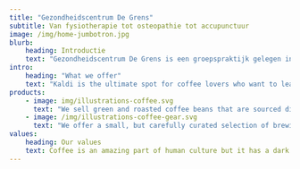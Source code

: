 ```yaml
---
title: "Gezondheidscentrum De Grens"
subtitle: Van fysiotherapie tot osteopathie tot accupunctuur
image: /img/home-jumbotron.jpg
blurb:
    heading: Introductie
    text: "Gezondheidscentrum De Grens is een groepspraktijk gelegen in het centrum van Hamont. Ons gezondheidscentrum bestaat uit een team van zeven therapeuten, die elk hun specialisme hebben. Van fysiotherapie en osteopathie tot acupunctuur, voor alle behandelingen staat GC De Grens tot uw beschikking."
intro:
    heading: "What we offer"
    text: "Kaldi is the ultimate spot for coffee lovers who want to learn about their java’s origin and support the farmers that grew it. We take coffee production, roasting and brewing seriously and we’re glad to pass that knowledge to anyone."
products:
    - image: img/illustrations-coffee.svg
      text: "We sell green and roasted coffee beans that are sourced directly from independent farmers and farm cooperatives. We’re proud to offer a variety of coffee beans grown with great care for the environment and local communities. Check our post or contact us directly for current availability."
    - image: /img/illustrations-coffee-gear.svg
      text: "We offer a small, but carefully curated selection of brewing gear and tools for every taste and experience level. No matter if you roast your own beans or just bought your first french press, you’ll find a gadget to fall in love with in our shop."
values:
    heading: Our values
    text: Coffee is an amazing part of human culture but it has a dark side too – one of colonialism and mindless abuse of natural resources and human lives. We want to turn this around and return the coffee trade to the drink’s exhilarating, empowering and unifying nature.
---
```


